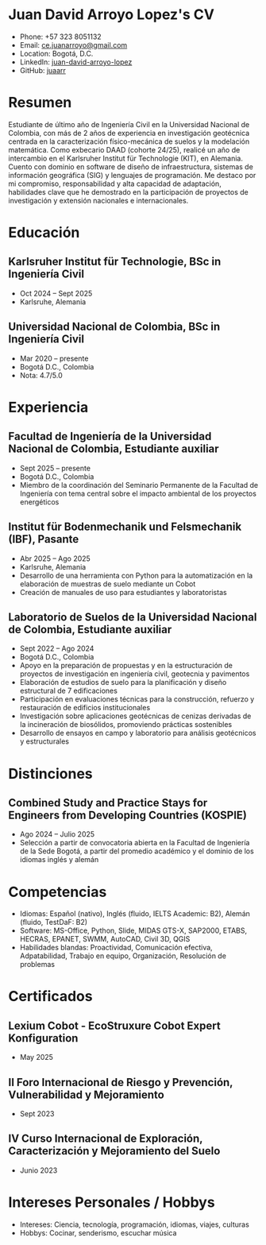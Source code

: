 # Juan David Arroyo Lopez's CV

- Phone: +57 323 8051132
- Email: [ce.juanarroyo@gmail.com](mailto:ce.juanarroyo@gmail.com)
- Location: Bogotá, D.C.
- LinkedIn: [juan-david-arroyo-lopez](https://linkedin.com/in/juan-david-arroyo-lopez)
- GitHub: [juaarr](https://github.com/juaarr)


# Resumen

Estudiante de último año de Ingeniería Civil en la Universidad Nacional de Colombia, con más de 2 años de experiencia en investigación geotécnica centrada en la caracterización físico-mecánica de suelos y la modelación matemática. Como exbecario DAAD (cohorte 24/25), realicé un año de intercambio en el Karlsruher Institut für Technologie (KIT), en Alemania. Cuento con dominio en software de diseño de infraestructura, sistemas de información geográfica (SIG) y lenguajes de programación. Me destaco por mi compromiso, responsabilidad y alta capacidad de adaptación, habilidades clave que he demostrado en la participación de proyectos de investigación y extensión nacionales e internacionales.

# Educación

## Karlsruher Institut für Technologie, BSc in Ingeniería Civil

- Oct 2024 – Sept 2025
- Karlsruhe, Alemania

## Universidad Nacional de Colombia, BSc in Ingeniería Civil

- Mar 2020 – presente
- Bogotá D.C., Colombia
- Nota: 4.7/5.0

# Experiencia

## Facultad de Ingeniería de la Universidad Nacional de Colombia, Estudiante auxiliar

- Sept 2025 – presente
- Bogotá D.C., Colombia
- Miembro de la coordinación del Seminario Permanente de la Facultad de Ingeniería con tema central sobre el impacto ambiental de los proyectos energéticos

## Institut für Bodenmechanik und Felsmechanik (IBF), Pasante

- Abr 2025 – Ago 2025
- Karlsruhe, Alemania
- Desarrollo de una herramienta con Python para la automatización en la elaboración de muestras de suelo mediante un Cobot
- Creación de manuales de uso para estudiantes y laboratoristas

## Laboratorio de Suelos de la Universidad Nacional de Colombia, Estudiante auxiliar

- Sept 2022 – Ago 2024
- Bogotá D.C., Colombia
- Apoyo en la preparación de propuestas y en la estructuración de proyectos de investigación en ingeniería civil, geotecnia y pavimentos
- Elaboración de estudios de suelo para la planificación y diseño estructural de 7 edificaciones
- Participación en evaluaciones técnicas para la construcción, refuerzo y restauración de edificios institucionales
- Investigación sobre aplicaciones geotécnicas de cenizas derivadas de la incineración de biosólidos, promoviendo prácticas sostenibles
- Desarrollo de ensayos en campo y laboratorio para análisis geotécnicos y estructurales

# Distinciones

## Combined Study and Practice Stays for Engineers from Developing Countries (KOSPIE)

- Ago 2024 – Julio 2025
- Selección a partir de convocatoria abierta en la Facultad de Ingeniería de la Sede Bogotá, a partir del promedio académico y el dominio de los idiomas inglés y alemán

# Competencias

- Idiomas: Español (nativo), Inglés (fluido, IELTS Academic: B2), Alemán (fluido, TestDaF: B2)
- Software: MS-Office, Python, Slide, MIDAS GTS-X, SAP2000, ETABS, HECRAS, EPANET, SWMM, AutoCAD, Civil 3D, QGIS
- Habilidades blandas: Proactividad, Comunicación efectiva, Adpatabilidad, Trabajo en equipo, Organización, Resolución de problemas
# Certificados

## Lexium Cobot - EcoStruxure Cobot Expert Konfiguration

- May 2025

## II Foro Internacional de Riesgo y Prevención, Vulnerabilidad y Mejoramiento

- Sept 2023

## IV Curso Internacional de Exploración, Caracterización y Mejoramiento del Suelo

- Junio 2023

# Intereses Personales / Hobbys

- Intereses: Ciencia, tecnología, programación, idiomas, viajes, culturas
- Hobbys: Cocinar, senderismo, escuchar música
